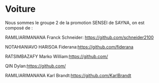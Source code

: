 # Voiture

Nous sommes le groupe 2 de la promotion SENSEI de SAYNA, on est composé de :

  RAMILIARIMANANA Franck Schneider: https://github.com/schneider2100 
  
  NOTAHIANIAVO HARISOA Fiderana:https://github.com/fiderana
  
  RATSIMBAZAFY Marko William:https://github.com/
  
  QIN Dylan:https://github.com/
  
  RAMILIARIMANANA Karl Brandt:https://github.com/KarlBrandt
